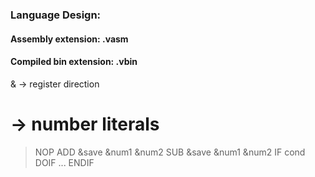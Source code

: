 
### Language Design: 

#### Assembly extension: .vasm 

#### Compiled bin extension: .vbin 


& -> register direction 
# -> number literals 

> NOP 
> ADD &save &num1 &num2 
> SUB &save &num1 &num2 
> IF cond DOIF ... ENDIF 